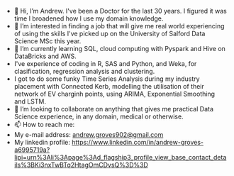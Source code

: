 - 👋 Hi, I’m Andrew. I've been a Doctor for the last 30 years. I figured it was time I broadened how I use my domain knowledge. 
- 👀 I’m interested in finding a job that will give me real world experiencing of using the skills I've picked up on the University of Salford Data Science MSc this year.
- 🌱 I’m currently learning SQL, cloud computing with Pyspark and Hive on DataBricks and AWS. 
- I've experience of coding in R, SAS and Python, and Weka, for clasification, regression analysis and clustering.
- I got to do some funky Time Series Analysis during my industry placement with Connected Kerb, modelling the utilisation of their network of EV charginh points, using ARIMA, Exponential Smoothing and LSTM.
- 💞️ I’m looking to collaborate on anything that gives me practical Data Science experience, in any domain, medical or otherwise.
- 📫 How to reach me:
- My e-mail address: andrew.groves902@gmail.com
- My linkedin profile: https://www.linkedin.com/in/andrew-groves-a6995719a?lipi=urn%3Ali%3Apage%3Ad_flagship3_profile_view_base_contact_details%3BKi3nxTwBTq2HtagOmCDvsQ%3D%3D

